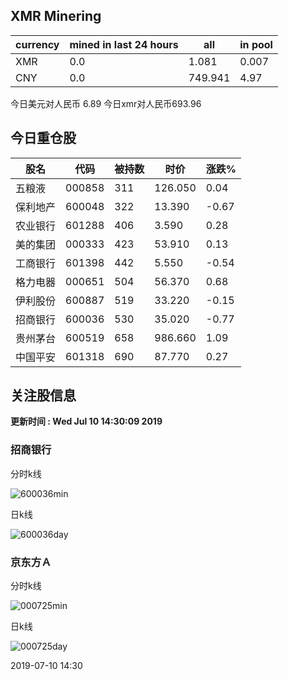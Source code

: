 ## XMR Minering

|currency|mined in last 24 hours|all|in pool|
|---|---|---|---|
|XMR|0.0|1.081|0.007|
|CNY|0.0|749.941|4.97|

今日美元对人民币 6.89	今日xmr对人民币693.96


## 今日重仓股 

|股名|代码|被持数|时价|涨跌%|
|---|---|---|---|---|
|五粮液|000858|311|126.050|0.04|
|保利地产|600048|322|13.390|-0.67|
|农业银行|601288|406|3.590|0.28|
|美的集团|000333|423|53.910|0.13|
|工商银行|601398|442|5.550|-0.54|
|格力电器|000651|504|56.370|0.68|
|伊利股份|600887|519|33.220|-0.15|
|招商银行|600036|530|35.020|-0.77|
|贵州茅台|600519|658|986.660|1.09|
|中国平安|601318|690|87.770|0.27|

## 关注股信息
**更新时间 : Wed Jul 10 14:30:09 2019**
### 招商银行 
分时k线

![600036min](http://image.sinajs.cn/newchart/min/n/sh600036.gif)

日k线

![600036day](http://image.sinajs.cn/newchart/daily/n/sh600036.gif)

### 京东方Ａ 
分时k线

![000725min](http://image.sinajs.cn/newchart/min/n/sz000725.gif)

日k线

![000725day](http://image.sinajs.cn/newchart/daily/n/sz000725.gif)

2019-07-10 14:30